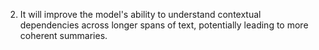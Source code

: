 2. It will improve the model's ability to understand contextual dependencies across longer spans of text, potentially leading to more coherent summaries.
